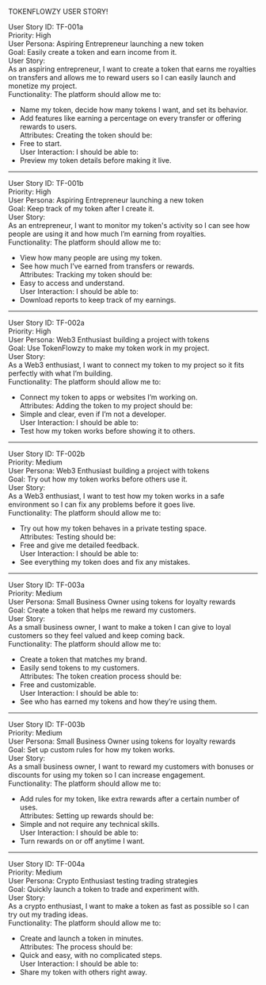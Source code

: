 TOKENFLOWZY USER STORY!


User Story ID: TF-001a  
Priority: High  
User Persona: Aspiring Entrepreneur launching a new token  
Goal: Easily create a token and earn income from it.  
User Story:  
As an aspiring entrepreneur, I want to create a token that earns me royalties on transfers and allows me to reward users so I can easily launch and monetize my project.  
Functionality: The platform should allow me to:  
- Name my token, decide how many tokens I want, and set its behavior.  
- Add features like earning a percentage on every transfer or offering rewards to users.  
Attributes: Creating the token should be:  
- Free to start.  
User Interaction: I should be able to:  
- Preview my token details before making it live.  


---


User Story ID: TF-001b  
Priority: High  
User Persona: Aspiring Entrepreneur launching a new token  
Goal: Keep track of my token after I create it.  
User Story:  
As an entrepreneur, I want to monitor my token's activity so I can see how people are using it and how much I’m earning from royalties.  
Functionality: The platform should allow me to:  
- View how many people are using my token.  
- See how much I’ve earned from transfers or rewards.  
Attributes: Tracking my token should be:  
- Easy to access and understand.  
User Interaction: I should be able to:  
- Download reports to keep track of my earnings.  


---


User Story ID: TF-002a  
Priority: High  
User Persona: Web3 Enthusiast building a project with tokens  
Goal: Use TokenFlowzy to make my token work in my project.  
User Story:  
As a Web3 enthusiast, I want to connect my token to my project so it fits perfectly with what I’m building.  
Functionality: The platform should allow me to:  
- Connect my token to apps or websites I’m working on.  
Attributes: Adding the token to my project should be:  
- Simple and clear, even if I’m not a developer.  
User Interaction: I should be able to:  
- Test how my token works before showing it to others.  


---


User Story ID: TF-002b  
Priority: Medium  
User Persona: Web3 Enthusiast building a project with tokens  
Goal: Try out how my token works before others use it.  
User Story:  
As a Web3 enthusiast, I want to test how my token works in a safe environment so I can fix any problems before it goes live.  
Functionality: The platform should allow me to:  
- Try out how my token behaves in a private testing space.  
Attributes: Testing should be:  
- Free and give me detailed feedback.  
User Interaction: I should be able to:  
- See everything my token does and fix any mistakes.  


---


User Story ID: TF-003a  
Priority: Medium  
User Persona: Small Business Owner using tokens for loyalty rewards  
Goal: Create a token that helps me reward my customers.  
User Story:  
As a small business owner, I want to make a token I can give to loyal customers so they feel valued and keep coming back.  
Functionality: The platform should allow me to:  
- Create a token that matches my brand.  
- Easily send tokens to my customers.  
Attributes: The token creation process should be:  
- Free and customizable.  
User Interaction: I should be able to:  
- See who has earned my tokens and how they’re using them.  


---


User Story ID: TF-003b  
Priority: Medium  
User Persona: Small Business Owner using tokens for loyalty rewards  
Goal: Set up custom rules for how my token works.  
User Story:  
As a small business owner, I want to reward my customers with bonuses or discounts for using my token so I can increase engagement.  
Functionality: The platform should allow me to:  
- Add rules for my token, like extra rewards after a certain number of uses.  
Attributes: Setting up rewards should be:  
- Simple and not require any technical skills.  
User Interaction: I should be able to:  
- Turn rewards on or off anytime I want.  


---


User Story ID: TF-004a  
Priority: Medium  
User Persona: Crypto Enthusiast testing trading strategies  
Goal: Quickly launch a token to trade and experiment with.  
User Story:  
As a crypto enthusiast, I want to make a token as fast as possible so I can try out my trading ideas.  
Functionality: The platform should allow me to:  
- Create and launch a token in minutes.  
Attributes: The process should be:  
- Quick and easy, with no complicated steps.  
User Interaction: I should be able to:  
- Share my token with others right away.  
